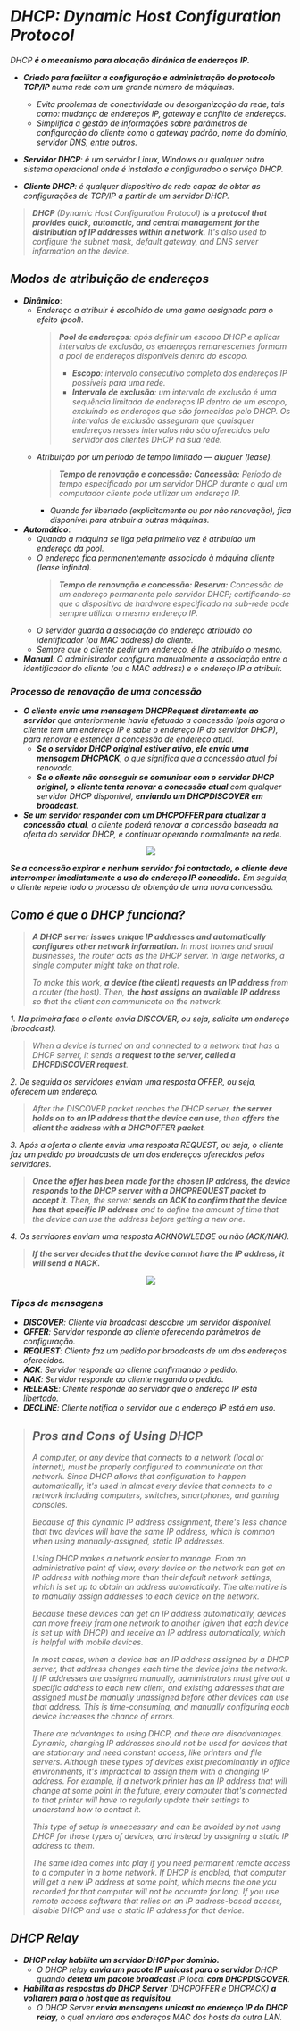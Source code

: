 # *DHCP: Dynamic Host Configuration Protocol*
*DHCP ***é o mecanismo para alocação dinánica de endereços IP.****
 - ****Criado para facilitar a configuração e administração do protocolo TCP/IP*** numa rede com um grande número de máquinas.*
    - *Evita problemas de conectividade ou desorganização da rede, tais como: mudança de endereços IP, gateway e conflito de endereços.*
    - *Simplifica a gestão de informações sobre parâmetros de configuração do cliente como o gateway padrão, nome do domínio, servidor DNS, entre outros.*

 - ****Servidor DHCP***: é um servidor Linux, Windows ou qualquer outro sistema operacional onde é instalado e configuradoo o serviço DHCP.*
 - ****Cliente DHCP***: é qualquer dispositivo de rede capaz de obter as configurações de TCP/IP a partir de um servidor DHCP.*

> ****DHCP*** (Dynamic Host Configuration Protocol) ***is a protocol that provides quick, automatic, and central management for the distribution of IP addresses within a network.*** It's also used to configure the subnet mask, default gateway, and DNS server information on the device.*

## *Modos de atribuição de endereços*
 - ***Dinâmico***:
   - *Endereço a atribuir é escolhido de uma gama designada para o efeito (pool).*
      > ****Pool de endereços***: após definir um escopo DHCP e aplicar intervalos de exclusão, os endereços remanescentes formam a pool de endereços disponíveis dentro do escopo.*
      > - ****Escopo***: intervalo consecutivo completo dos endereços IP possíveis para uma rede.*
      > - ****Intervalo de exclusão***: um intervalo de exclusão é uma sequência limitada de endereços IP dentro de um escopo, excluíndo os endereços que são fornecidos pelo DHCP. Os intervalos de exclusão asseguram que quaisquer endereços nesses intervalos não são oferecidos pelo servidor aos clientes DHCP na sua rede.* 
   - *Atribuição por um período de tempo limitado — aluguer (lease).*
      > ****Tempo de renovação e concessão: Concessão:*** Período de tempo especificado por um servidor DHCP durante o qual um computador cliente pode utilizar um endereço IP.*
      - *Quando for libertado (explicitamente ou por não renovação), fica disponível para atribuir a outras máquinas.*
 - ***Automático***:
    - *Quando a máquina se liga pela primeiro vez é atribuído um endereço da pool.*
    - *O endereço fica permanentemente associado à máquina cliente (lease infinita).*
      > ****Tempo de renovação e concessão: Reserva:*** Concessão de um endereço permanente pelo servidor DHCP; certificando-se que o dispositivo de hardware especificado na sub-rede pode sempre utilizar o mesmo endereço IP.*
    - *O servidor guarda a associação do endereço atribuído ao identificador (ou MAC address) do cliente.*
    - *Sempre que o cliente pedir um endereço, é lhe atribuído o mesmo.*
 - ****Manual***: O administrador configura manualmente a associação entre o identificador do cliente (ou o MAC address) e o endereço IP a atribuir.*

### *Processo de renovação de uma concessão*
 - ****O cliente envia uma mensagem DHCPRequest diretamente ao servidor*** que anteriormente havia efetuado a concessão (pois agora o cliente tem um endereço IP e sabe o endereço IP do servidor DHCP), para renovar e estender a concessão de endereço atual.*
   - ****Se o servidor DHCP original estiver ativo, ele envia uma mensagem DHCPACK***, o que significa que a concessão atual foi renovada.*
   - ****Se o cliente não conseguir se comunicar com o servidor DHCP original, o cliente tenta renovar a concessão atual*** com qualquer servidor DHCP disponível, ***enviando um DHCPDISCOVER em broadcast***.*
 - ****Se um servidor responder com um DHCPOFFER para atualizar a concessão atual***, o cliente poderá renovar a concessão baseada na oferta do servidor DHCP, e continuar operando normalmente na rede.*

<p align="center">
<img src="ASSETS/RENEWAL_FLOW.png">
</p>

****Se a concessão expirar e nenhum servidor foi contactado, o cliente deve interromper imediatamente o uso do endereço IP concedido.*** Em seguida, o cliente repete todo o processo de obtenção de uma nova concessão.*

## *Como é que o DHCP funciona?*
> ****A DHCP server issues unique IP addresses and automatically configures other network information.*** In most homes and small businesses, the router acts as the DHCP server. In large networks, a single computer might take on that role.*
> 
> *To make this work, ***a device (the client) requests an IP address*** from a router (the host). Then, ***the host assigns an available IP address*** so that the client can communicate on the network.*

*1. Na primeira fase o cliente envia DISCOVER, ou seja, solicita um endereço (broadcast).*

> *When a device is turned on and connected to a network that has a DHCP server, it sends a ***request to the server, called a DHCPDISCOVER request***.*

*2. De seguida os servidores enviam uma resposta OFFER, ou seja, oferecem um endereço.*

> *After the DISCOVER packet reaches the DHCP server, ***the server holds on to an IP address that the device can use***, then ***offers the client the address with a DHCPOFFER packet***.*

*3. Após a oferta o cliente envia uma resposta REQUEST, ou seja, o cliente faz um pedido po broadcasts de um dos endereços oferecidos pelos servidores.*

> ****Once the offer has been made for the chosen IP address, the device responds to the DHCP server with a DHCPREQUEST packet to accept it***. Then, the server ***sends an ACK to confirm that the device has that specific IP address*** and to define the amount of time that the device can use the address before getting a new one.*

*4. Os servidores enviam uma resposta ACKNOWLEDGE ou não (ACK/NAK).*

> ***If the server decides that the device cannot have the IP address, it will send a NACK.***

<p align="center">
<img src="ASSETS/MESSAGE_FLOW.png">
</p>

### *Tipos de mensagens*
 - ****DISCOVER***: Cliente via broadcast descobre um servidor disponível.*
 - ****OFFER***: Servidor responde ao cliente oferecendo parâmetros de configuração.*
 - ****REQUEST***: Cliente faz um pedido por broadcasts de um dos endereços oferecidos.*
 - ****ACK***: Servidor responde ao cliente confirmando o pedido.*
 - ****NAK***: Servidor responde ao cliente negando o pedido.*
 - ****RELEASE***: Cliente responde ao servidor que o endereço IP está libertado.*
 - ****DECLINE***: Cliente notifica o servidor que o endereço IP está em uso.*

> ## *Pros and Cons of Using DHCP*
> *A computer, or any device that connects to a network (local or internet), must be properly configured to communicate on that network. Since DHCP allows that configuration to happen automatically, it's used in almost every device that connects to a network including computers, switches, smartphones, and gaming consoles.*
> 
> *Because of this dynamic IP address assignment, there's less chance that two devices will have the same IP address, which is common when using manually-assigned, static IP addresses.*
> 
> *Using DHCP makes a network easier to manage. From an administrative point of view, every device on the network can get an IP address with nothing more than their default network settings, which is set up to obtain an address automatically. The alternative is to manually assign addresses to each device on the network.*
> 
> *Because these devices can get an IP address automatically, devices can move freely from one network to another (given that each device is set up with DHCP) and receive an IP address automatically, which is helpful with mobile devices.*
> 
> *In most cases, when a device has an IP address assigned by a DHCP server, that address changes each time the device joins the network. If IP addresses are assigned manually, administrators must give out a specific address to each new client, and existing addresses that are assigned must be manually unassigned before other devices can use that address. This is time-consuming, and manually configuring each device increases the chance of errors.*
> 
> *There are advantages to using DHCP, and there are disadvantages. Dynamic, changing IP addresses should not be used for devices that are stationary and need constant access, like printers and file servers. Although these types of devices exist predominantly in office environments, it's impractical to assign them with a changing IP address. For example, if a network printer has an IP address that will change at some point in the future, every computer that's connected to that printer will have to regularly update their settings to understand how to contact it.*
> 
> *This type of setup is unnecessary and can be avoided by not using DHCP for those types of devices, and instead by assigning a static IP address to them.*
> 
> *The same idea comes into play if you need permanent remote access to a computer in a home network. If DHCP is enabled, that computer will get a new IP address at some point, which means the one you recorded for that computer will not be accurate for long. If you use remote access software that relies on an IP address-based access, disable DHCP and use a static IP address for that device.*

## *DHCP Relay*
 - ***DHCP relay habilita um servidor DHCP por domínio.***
   - *O DHCP relay ***envia um pacote IP unicast para o servidor*** DHCP quando ***deteta um pacote broadcast*** IP local ***com DHCPDISCOVER***.*
 - ****Habilita as respostas do DHCP Server*** (DHCPOFFER e DHCPACK) ***a voltarem para o host que as requisitou***.*
   - *O DHCP Server ***envia mensagens unicast ao endereço IP do DHCP relay***, o qual enviará aos endereços MAC dos hosts da outra LAN.*